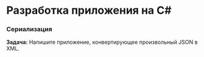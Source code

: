 # Разработка приложения на C#

### Сериализация

**Задача:** Напишите приложение, конвертирующее произвольный JSON в XML.
